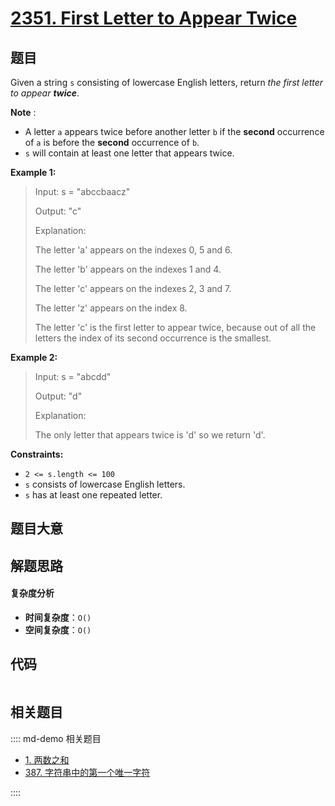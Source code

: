 # [2351. First Letter to Appear Twice](https://leetcode.com/problems/first-letter-to-appear-twice/)

## 题目

Given a string `s` consisting of lowercase English letters, return _the first
letter to appear **twice**_.

**Note** :

- A letter `a` appears twice before another letter `b` if the **second** occurrence of `a` is before the **second** occurrence of `b`.
- `s` will contain at least one letter that appears twice.

**Example 1:**

> Input: s = "abccbaacz"
>
> Output: "c"
>
> Explanation:
>
> The letter 'a' appears on the indexes 0, 5 and 6.
>
> The letter 'b' appears on the indexes 1 and 4.
>
> The letter 'c' appears on the indexes 2, 3 and 7.
>
> The letter 'z' appears on the index 8.
>
> The letter 'c' is the first letter to appear twice, because out of all the letters the index of its second occurrence is the smallest.

**Example 2:**

> Input: s = "abcdd"
>
> Output: "d"
>
> Explanation:
>
> The only letter that appears twice is 'd' so we return 'd'.

**Constraints:**

- `2 <= s.length <= 100`
- `s` consists of lowercase English letters.
- `s` has at least one repeated letter.

## 题目大意

## 解题思路

#### 复杂度分析

- **时间复杂度**：`O()`
- **空间复杂度**：`O()`

## 代码

```javascript

```

## 相关题目

:::: md-demo 相关题目

- [1. 两数之和](./0001.md)
- [387. 字符串中的第一个唯一字符](https://leetcode.com/problems/first-unique-character-in-a-string)

::::
